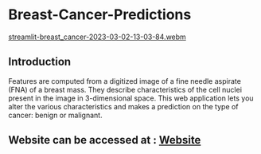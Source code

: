 # Breast-Cancer-Predictions

[streamlit-breast_cancer-2023-03-02-13-03-84.webm](https://user-images.githubusercontent.com/115895428/222524918-ef74c698-cca1-4322-96c7-1e59536bd267.webm)


## Introduction

Features are computed from a digitized image of a fine needle aspirate (FNA) of a breast mass. They describe characteristics of the cell nuclei present in the image in 3-dimensional space. This web application lets you alter the various characteristics and makes a prediction on the type of cancer: benign or malignant. 

## Website can be accessed at : [Website](https://breast-cancer-prediction-z4yw.onrender.com/)

